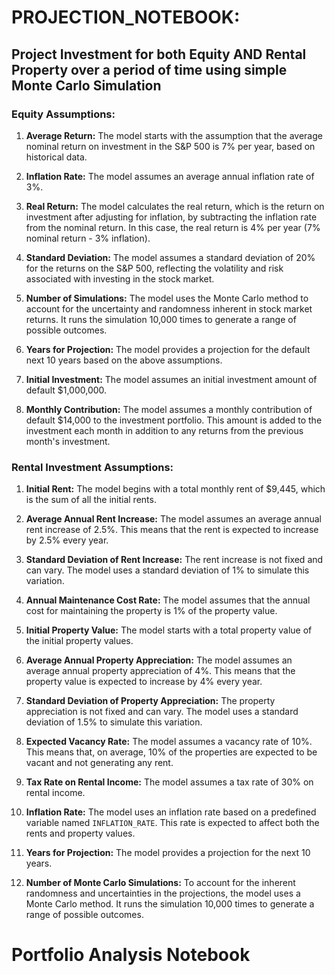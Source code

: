 # PROJECTION_NOTEBOOK:  
## Project Investment for both **Equity AND Rental Property** over a period of time using simple Monte Carlo Simulation

### Equity Assumptions:

1. **Average Return:** The model starts with the assumption that the average nominal return on investment in the S&P 500 is 7% per year, based on historical data.

2. **Inflation Rate:** The model assumes an average annual inflation rate of 3%.

3. **Real Return:** The model calculates the real return, which is the return on investment after adjusting for inflation, by subtracting the inflation rate from the nominal return. In this case, the real return is 4% per year (7% nominal return - 3% inflation).

4. **Standard Deviation:** The model assumes a standard deviation of 20% for the returns on the S&P 500, reflecting the volatility and risk associated with investing in the stock market.

5. **Number of Simulations:** The model uses the Monte Carlo method to account for the uncertainty and randomness inherent in stock market returns. It runs the simulation 10,000 times to generate a range of possible outcomes.

6. **Years for Projection:** The model provides a projection for the default next 10 years based on the above assumptions.

7. **Initial Investment:** The model assumes an initial investment amount of default $1,000,000.

8. **Monthly Contribution:** The model assumes a monthly contribution of default $14,000 to the investment portfolio. This amount is added to the investment each month in addition to any returns from the previous month's investment.

### Rental Investment Assumptions:  

1. **Initial Rent:** The model begins with a total monthly rent of $9,445, which is the sum of all the initial rents.

2. **Average Annual Rent Increase:** The model assumes an average annual rent increase of 2.5%. This means that the rent is expected to increase by 2.5% every year.

3. **Standard Deviation of Rent Increase:** The rent increase is not fixed and can vary. The model uses a standard deviation of 1% to simulate this variation.

4. **Annual Maintenance Cost Rate:** The model assumes that the annual cost for maintaining the property is 1% of the property value.

5. **Initial Property Value:** The model starts with a total property value of the initial property values.

6. **Average Annual Property Appreciation:** The model assumes an average annual property appreciation of 4%. This means that the property value is expected to increase by 4% every year.

7. **Standard Deviation of Property Appreciation:** The property appreciation is not fixed and can vary. The model uses a standard deviation of 1.5% to simulate this variation.

8. **Expected Vacancy Rate:** The model assumes a vacancy rate of 10%. This means that, on average, 10% of the properties are expected to be vacant and not generating any rent.

9. **Tax Rate on Rental Income:** The model assumes a tax rate of 30% on rental income.

10. **Inflation Rate:** The model uses an inflation rate based on a predefined variable named `INFLATION_RATE`. This rate is expected to affect both the rents and property values.

11. **Years for Projection:** The model provides a projection for the next 10 years.

12. **Number of Monte Carlo Simulations:** To account for the inherent randomness and uncertainties in the projections, the model uses a Monte Carlo method. It runs the simulation 10,000 times to generate a range of possible outcomes.

# Portfolio Analysis Notebook

